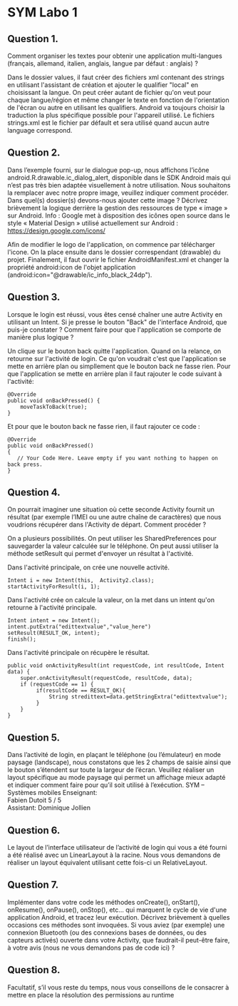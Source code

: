 # SYM Labo 1

## Question 1. 
Comment organiser les textes pour obtenir une application multi-langues (français, allemand, italien, anglais, langue par défaut : anglais) ?

Dans le dossier values, il faut créer des fichiers xml contenant des strings en utilisant l'assistant de création et ajouter le qualifier "local" en choisissant la langue.
On peut créer autant de fichier qu'on veut pour chaque langue/région et même changer le texte en fonction de l'orientation de l'écran ou autre en utilisant les qualifiers.
Android va toujours choisir la traduction la plus spécifique possible pour l'appareil utilisé.
Le fichiers strings.xml est le fichier par défault et sera utilisé quand aucun autre language correspond. 

## Question 2. 
Dans l’exemple fourni, sur le dialogue pop-up, nous affichons l’icône android.R.drawable.ic_dialog_alert, disponible dans le SDK Android mais qui n’est pas très bien adaptée visuellement à notre utilisation. Nous souhaitons la remplacer avec notre propre image, veuillez indiquer comment procéder. Dans quel(s) dossier(s) devons-nous ajouter cette image ? 
Décrivez brièvement la logique derrière la gestion des ressources de type « image » sur Android. Info : Google met à disposition des icônes open source dans le style « Material Design » utilisé actuellement sur Android : https://design.google.com/icons/

Afin de modifier le logo de l'application, on commence par télécharger l'icone. On la place ensuite dans le dossier correspendant (drawable) du projet. Finalement, il faut ouvrir le fichier AndroidManifest.xml et changer la propriété android:icon de l'objet application (android:icon="@drawable/ic_info_black_24dp"). 

## Question 3. 
Lorsque le login est réussi, vous êtes censé chaîner une autre Activity en utilisant un Intent. Si je presse le bouton "Back" de l'interface Android, que puis-je constater ? Comment faire pour que l'application se comporte de manière plus logique ?

Un clique sur le bouton back quitte l'application. Quand on la relance, on retourne sur l'activité de login. Ce qu'on voudrait c'est que l'application se mette en arrière plan ou simpllement que le bouton back ne fasse rien.
Pour que l'application se mette en arrière plan il faut rajouter le code suivant à l'activité:

```
@Override
public void onBackPressed() {
    moveTaskToBack(true);
}
```

Et pour que le bouton back ne fasse rien, il faut rajouter ce code : 

```
@Override
public void onBackPressed() 
{
   // Your Code Here. Leave empty if you want nothing to happen on back press.
}
```

## Question 4. 
On pourrait imaginer une situation où cette seconde Activity fournit un résultat (par exemple l’IMEI ou une autre chaîne de caractères) que nous voudrions récupérer dans l'Activity de départ. Comment procéder ?

On a plusieurs possibilités. On peut utiliser les SharedPreferences pour sauvegarder la valeur calculée sur le téléphone. On peut aussi utiliser la méthode setResult qui permet d'envoyer un résultat à l'activité.  

Dans l'activité principale, on crée une nouvelle activité.
```
Intent i = new Intent(this,  Activity2.class);
startActivityForResult(i, 1);
```

Dans l'activité crée on calcule la valeur, on la met dans un intent qu'on retourne à l'activité principale.
```
Intent intent = new Intent();
intent.putExtra("edittextvalue","value_here")
setResult(RESULT_OK, intent);        
finish();
```

Dans l'activité principale on récupère le résultat.
```
public void onActivityResult(int requestCode, int resultCode, Intent data) {
    super.onActivityResult(requestCode, resultCode, data);
    if (requestCode == 1) {
         if(resultCode == RESULT_OK){
             String stredittext=data.getStringExtra("edittextvalue");
         }     
    }
} 
```

## Question 5. 
Dans l’activité de login, en plaçant le téléphone (ou l’émulateur) en mode paysage (landscape), nous constatons que les 2 champs de saisie ainsi que le bouton s’étendent sur toute la largeur de l’écran. Veuillez réaliser un layout spécifique au mode paysage qui permet un affichage mieux adapté et indiquer comment faire pour qu’il soit utilisé à l’exécution. 
SYM – Systèmes mobiles Enseignant:  
Fabien Dutoit 5 / 5  
Assistant: Dominique Jollien  


## Question 6. 
Le layout de l’interface utilisateur de l’activité de login qui vous a été fourni a été réalisé avec un LinearLayout à la racine. Nous vous demandons de réaliser un layout équivalent utilisant cette fois-ci un RelativeLayout.


## Question 7. 
Implémenter dans votre code les méthodes onCreate(), onStart(), onResume(), onPause(), onStop(), etc... qui marquent le cycle de vie d'une application Android, et tracez leur exécution. Décrivez brièvement à quelles occasions ces méthodes sont invoquées. Si vous aviez (par exemple) une connexion Bluetooth (ou des connexions bases de données, ou des capteurs activés) ouverte dans votre Activity, que faudrait-il peut-être faire, à votre avis (nous ne vous demandons pas de code ici) ?


## Question 8.
Facultatif, s’il vous reste du temps, nous vous conseillons de le consacrer à mettre en place la résolution
des permissions au runtime
